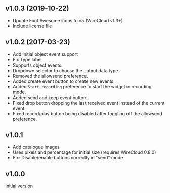 ## v1.0.3 (2019-10-22)

- Update Font Awesome icons to v5 (WireCloud v1.3+)
- Include license file


## v1.0.2 (2017-03-23)

- Add initial object event support
- Fix Type label
- Supports object events.
- Dropdown selector to choose the output data type.
- Removed the allowsend preference.
- Added create event button to create new events.
- Added `Start recording` preference to start the widget in recording mode.
- Added send and keep event button.
- Fixed drop button dropping the last received event instead of the current event.
- Fixed record/play button being disabled after toggling off the allowsend preference.

## v1.0.1

- Add catalogue images
- Uses pixels and percentage for initial size (requires WireCloud 0.8.0)
- Fix: Disable/enable buttons correctly in "send" mode

## v1.0.0

Initial version
